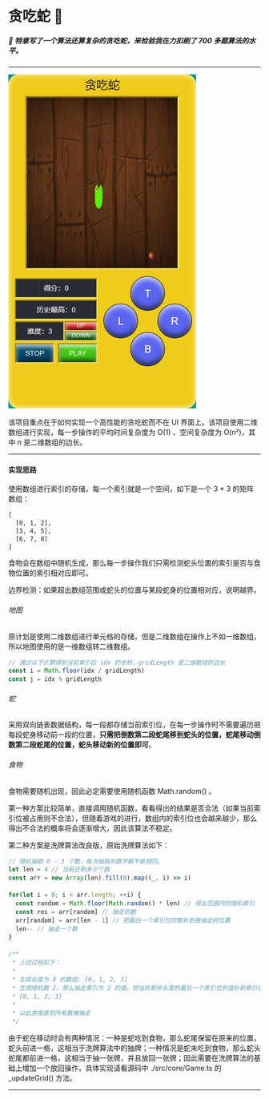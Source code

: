 # 贪吃蛇 🐍

##### 🚀 特意写了一个算法还算复杂的贪吃蛇，来检验我在力扣刷了 700 多题算法的水平。

---

<img src="./docs/image.png" />

该项目重点在于如何实现一个高性能的贪吃蛇而不在 UI 界面上。该项目使用二维数组进行实现，每一步操作的平均时间复杂度为 O(1) 、空间复杂度为 O(n²)，其中 n 是二维数组的边长。

---

#### 实现思路

使用数组进行索引的存储，每一个索引就是一个空间，如下是一个 3 * 3 的矩阵数组：

```
[
  [0, 1, 2],
  [3, 4, 5],
  [6, 7, 8]
]
```

食物会在数组中随机生成，那么每一步操作我们只需检测蛇头位置的索引是否与食物位置的索引相对应即可。

边界检测：如果超出数组范围或蛇头的位置与某段蛇身的位置相对应，说明越界。

###### 地图

原计划是使用二维数组进行单元格的存储，但是二维数组在操作上不如一维数组，所以地图使用的是一维数组转二维数组。

```typescript
// 通过以下计算得到当前索引位 idx 的坐标，gridLength 是二维数组的边长
const i = Math.floor(idx / gridLength)
const j = idx % gridLength
```

###### 蛇

采用双向链表数据结构，每一段都存储当前索引位，在每一步操作时不需要遍历把每段蛇身移动前一段的位置，<strong>只需把倒数第二段蛇尾移到蛇头的位置，蛇尾移动倒数第二段蛇尾的位置，蛇头移动新的位置即可</strong>。

###### 食物

食物需要随机出现，因此必定需要使用随机函数 Math.random() 。

第一种方案比较简单，直接调用随机函数，看看得出的结果是否合法（如果当前索引位被占用则不合法），但随着游戏的进行，数组内的索引位也会越来越少，那么得出不合法的概率将会逐渐增大，因此该算法不稳定。

第二种方案是洗牌算法改良版，原始洗牌算法如下：

```typescript
// 随机抽取 0 - 3 个数，每次抽取的数字都不能相同。
let len = 4 // 当前还剩多少个数
const arr = new Array(len).fill(0).map((_, i) => i)

for(let i = 0; i < arr.length; ++i) {
  const random = Math.floor(Math.random() * len) // 得出范围内的随机索引
  const res = arr[random] // 抽走的数
  arr[random] = arr[len - 1] // 把最后一个索引位的数补到被抽走的位置
  len-- // 抽走一个数
}

/**
 * 上述过程如下：
 * 
 * 生成长度为 4 的数组: [0, 1, 2, 3]
 * 生成随机数 2，那么抽走索引为 2 的值，把当前剩余长度的最后一个索引位的值补到索引位 2 上：
 * [0, 1, 3, 3]
 * 
 * 以此类推直到所有数被抽走
 */
```

由于蛇在移动时会有两种情况：一种是蛇吃到食物，那么蛇尾保留在原来的位置，蛇头前进一格，这相当于洗牌算法中的抽牌；一种情况是蛇未吃到食物，那么蛇头蛇尾都前进一格，这相当于抽一张牌，并且放回一张牌；因此需要在洗牌算法的基础上增加一个放回操作，具体实现请看源码中 ./src/core/Game.ts 的 _updateGrid() 方法。

---